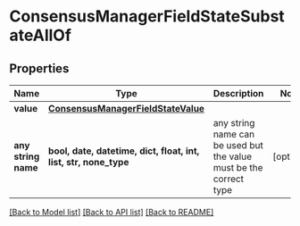 # ConsensusManagerFieldStateSubstateAllOf


## Properties
Name | Type | Description | Notes
------------ | ------------- | ------------- | -------------
**value** | [**ConsensusManagerFieldStateValue**](ConsensusManagerFieldStateValue.md) |  | 
**any string name** | **bool, date, datetime, dict, float, int, list, str, none_type** | any string name can be used but the value must be the correct type | [optional]

[[Back to Model list]](../README.md#documentation-for-models) [[Back to API list]](../README.md#documentation-for-api-endpoints) [[Back to README]](../README.md)


